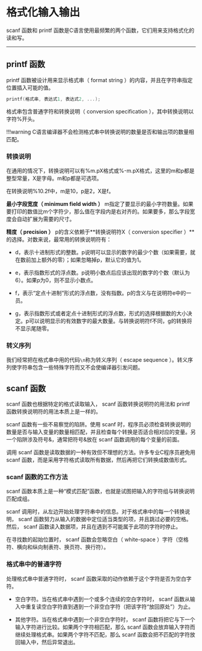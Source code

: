 # 格式化输入输出

scanf 函数和 printf 函数是C语言使用最频繁的两个函数，它们用来支持格式化的读和写。

---

## printf 函数

printf 函数被设计用来显示格式串（ format string ）的内容，并且在字符串指定位置插入可能的值。

```c
printf(格式串, 表达式1, 表达式2, ...);
```

格式串包含普通字符和转换说明（ conversion specification ），其中转换说明以字符%开头。

!!!warning
	C语言编译器不会检测格式串中转换说明的数量是否和输出项的数量相匹配。

### 转换说明

在通用的情况下，转换说明可以有%m.pX格式或%-m.pX格式，这里的m和p都是整型常量，X是字母。m和p都是可选项。

在转换说明%10.2f中，m是10，p是2，X是f。

**最小字段宽度（ minimum field width ）** m指定了要显示的最小字符数量。如果要打印的数值比m个字符少，那么值在字段内是右对齐的。如果要多，那么字段宽度会自动扩展为需要的尺寸。

**精度（ precision ）** p的含义依赖于**转换说明符X（ conversion specifier ）**的选择。对数来说，最常用的转换说明符有：

- d，表示十进制形式的整数。p说明可以显示的数字的最少个数（如果需要，就在数前加上额外的零）；如果忽略掉p，默认它的值为1。

- e，表示指数形式的浮点数。p说明小数点后应该出现的数字的个数（默认为6）。如果p为0，则不显示小数点。

- f，表示“定点十进制”形式的浮点数，没有指数。p的含义与在说明符e中的一员。

- g，表示指数形式或者定点十进制形式的浮点数，形式的选择根据数的大小决定。p可以说明显示的有效数字的最大数量。与转换说明符f不同，g的转换将不显示尾随零。

### 转义序列

我们经常把在格式串中用的代码`\n`称为转义序列（ escape sequence ）。转义序列使字符串包含一些特殊字符而又不会使编译器引发问题。

## scanf 函数

scanf 函数也根据特定的格式读取输入， scanf 函数转换说明符的用法和 printf 函数转换说明符的用法本质上是一样的。

scanf 函数有一些不易察觉的陷阱。使用 scanf 时，程序员必须检查转换说明的数量是否与输入变量的数量相匹配，并且检查每个转换是否适合相对应的变量。另一个陷阱涉及符号&，通常把符号&放在 scanf 函数调用的每个变量的前面。

调用 scanf 函数是读取数据的一种有效但不理想的方法。许多专业C程序员避免用 scanf 函数，而是采用字符格式读取所有数据，然后再把它们转换成数值形式。

### scanf 函数的工作方法

scanf 函数本质上是一种“模式匹配”函数，也就是试图把输入的字符组与转换说明匹配成组。

scanf 调用时，从左边开始处理字符串中的信息。对于格式串中的每一个转换说明， scanf 函数努力从输入的数据中定位适当类型的项，并且跳过必要的空格。然后， scanf 函数读入数据项，并且在遇到不可能属于此项的字符时停止。

在寻找数的起始位置时， scanf 函数会忽略空白（ white-space ）字符（空格符、横向和纵向制表符、换页符、换行符）。

### 格式串中的普通字符

处理格式串中普通字符时， scanf 函数采取的动作依赖于这个字符是否为空白字符。

- 空白字符。当在格式串中遇到一个或多个连续的空白字符时， scanf 函数从输入中重复读空白字符直到遇到一个非空白字符（把该字符“放回原处”）为止。

- 其他字符。当在格式串中遇到一个非空白字符时， scanf 函数将把它与下一个输入字符进行比较。如果两个字符相匹配，那么 scanf 函数会放弃输入字符而继续处理格式串。如果两个字符不匹配，那么 scanf 函数会把不匹配的字符放回输入中，然后异常退出。